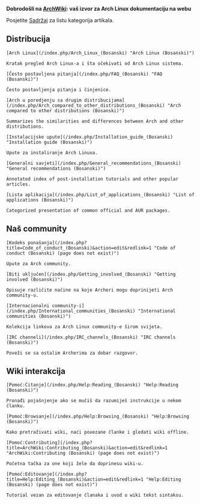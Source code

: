 **Dobrodošli na [ArchWiki](/index.php/ArchWiki "ArchWiki"): vaš izvor za Arch Linux dokumentaciju na webu**

Posjetite [Sadržaj](/index.php/Table_of_contents_(Bosanski) "Table of contents (Bosanski)") za listu kategorija artikala.

## Distribucija

	[Arch Linux](/index.php/Arch_Linux_(Bosanski) "Arch Linux (Bosanski)")

	Kratak pregled Arch Linux-a i šta očekivati od Arch Linux sistema.

	[Često postavljena pitanja](/index.php/FAQ_(Bosanski) "FAQ (Bosanski)")

	Često postavljenja pitanja i činjenice.

	[Arch u poredjenju sa drugim distribucijama](/index.php/Arch_compared_to_other_distributions_(Bosanski) "Arch compared to other distributions (Bosanski)")

	Summarizes the similarities and differences between Arch and other distributions.

	[Instalacijske upute](/index.php/Installation_guide_(Bosanski) "Installation guide (Bosanski)")

	Upute za instaliranje Arch Linuxa.

	[Generalni savjeti](/index.php/General_recommendations_(Bosanski) "General recommendations (Bosanski)")

	Annotated index of post-installation tutorials and other popular articles.

	[Lista aplikacija](/index.php/List_of_applications_(Bosanski) "List of applications (Bosanski)")

	Categorized presentation of common official and AUR packages.

## Naš community

	[Kodeks ponašanja](/index.php?title=Code_of_conduct_(Bosanski)&action=edit&redlink=1 "Code of conduct (Bosanski) (page does not exist)")

	Upute za Arch community.

	[Biti uključen](/index.php/Getting_involved_(Bosanski) "Getting involved (Bosanski)")

	Opisuje različite načine na koje Archeri mogu doprinijeti Arch community-u.

	[Internacionalni community-i](/index.php/International_communities_(Bosanski) "International communities (Bosanski)")

	Kolekcija linkova za Arch Linux community-e širom svijeta.

	[IRC channeli](/index.php/IRC_channels_(Bosanski) "IRC channels (Bosanski)")

	Poveži se sa ostalim Archerima za dobar razgovor.

## Wiki interakcija

	[Pomoć:Čitanje](/index.php/Help:Reading_(Bosanski) "Help:Reading (Bosanski)")

	Pronađi pojašnjenje ako se mučiš da razumiješ instrukcije u nekom članku.

	[Pomoć:Browsanje](/index.php/Help:Browsing_(Bosanski) "Help:Browsing (Bosanski)")

	Kako pretraživati wiki, naći povezane članke i gledati wiki offline.

	[Pomoć:Contributing](/index.php?title=ArchWiki:Contributing_(Bosanski)&action=edit&redlink=1 "ArchWiki:Contributing (Bosanski) (page does not exist)")

	Početna tačka za one koji žele da doprinesu wiki-u.

	[Pomoć:Editovanje](/index.php?title=Help:Editing_(Bosanski)&action=edit&redlink=1 "Help:Editing (Bosanski) (page does not exist)")

	Tutorial vezan za editovanje članaka i uvod u wiki tekst sintaksu.